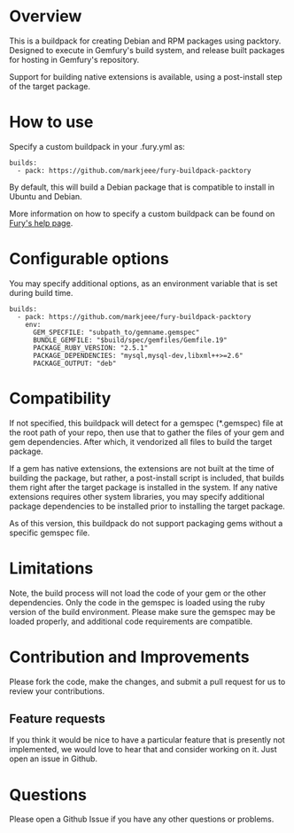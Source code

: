 # Overview

This is a buildpack for creating Debian and RPM packages using packtory. Designed to execute in Gemfury's build system, and release built packages for hosting in Gemfury's repository.

Support for building native extensions is available, using a post-install step of the target package.

# How to use

Specify a custom buildpack in your .fury.yml as:

```
builds:
  - pack: https://github.com/markjeee/fury-buildpack-packtory
```

By default, this will build a Debian package that is compatible to install in Ubuntu and Debian.

More information on how to specify a custom buildpack can be found on [Fury's help page](https://gemfury.com/help/customize-git-build/).

# Configurable options

You may specify additional options, as an environment variable that is set during build time.

```
builds:
  - pack: https://github.com/markjeee/fury-buildpack-packtory
    env:
      GEM_SPECFILE: "subpath_to/gemname.gemspec"
      BUNDLE_GEMFILE: "$build/spec/gemfiles/Gemfile.19"
      PACKAGE_RUBY_VERSION: "2.5.1"
      PACKAGE_DEPENDENCIES: "mysql,mysql-dev,libxml++>=2.6"
      PACKAGE_OUTPUT: "deb"
```

# Compatibility

If not specified, this buildpack will detect for a gemspec (\*.gemspec) file at the root path of your repo, then use that to gather the files of your gem and gem dependencies. After which, it vendorized all files to build the target package.

If a gem has native extensions, the extensions are not built at the time of building the package, but rather, a post-install script is included, that builds them right after the target package is installed in the system. If any native extensions requires other system libraries, you may specify additional package dependencies to be installed prior to installing the target package.

As of this version, this buildpack do not support packaging gems without a specific gemspec file.

# Limitations

Note, the build process will not load the code of your gem or the other dependencies. Only the code in the gemspec is loaded using the ruby version of the build environment. Please make sure the gemspec may be loaded properly, and additional code requirements are compatible.

# Contribution and Improvements

Please fork the code, make the changes, and submit a pull request for us to review your contributions.

## Feature requests

If you think it would be nice to have a particular feature that is presently not implemented, we would love to hear that and consider working on it. Just open an issue in Github.

# Questions

Please open a Github Issue if you have any other questions or problems.
